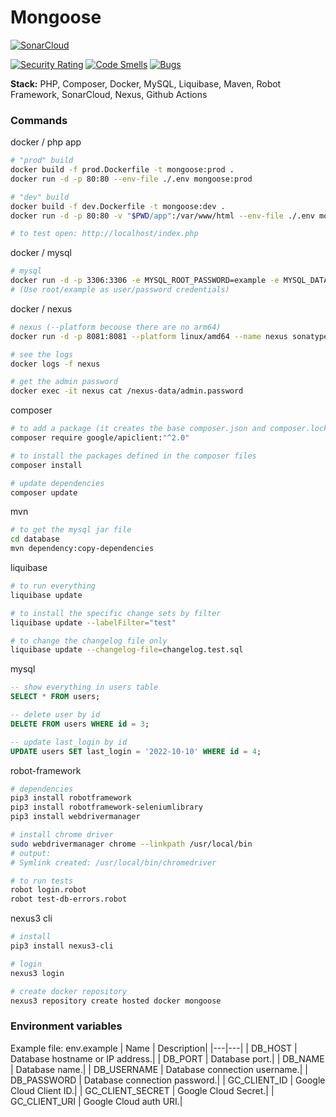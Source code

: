 # Mongoose

[![SonarCloud](https://sonarcloud.io/images/project_badges/sonarcloud-white.svg)](https://sonarcloud.io/summary/new_code?id=nagyzekkyandras_mongoose)

[![Security Rating](https://sonarcloud.io/api/project_badges/measure?project=nagyzekkyandras_mongoose&metric=security_rating)](https://sonarcloud.io/summary/new_code?id=nagyzekkyandras_mongoose)
[![Code Smells](https://sonarcloud.io/api/project_badges/measure?project=nagyzekkyandras_mongoose&metric=code_smells)](https://sonarcloud.io/summary/new_code?id=nagyzekkyandras_mongoose)
[![Bugs](https://sonarcloud.io/api/project_badges/measure?project=nagyzekkyandras_mongoose&metric=bugs)](https://sonarcloud.io/summary/new_code?id=nagyzekkyandras_mongoose)

**Stack:** PHP, Composer, Docker, MySQL, Liquibase, Maven, Robot Framework, SonarCloud, Nexus, Github Actions

### Commands
docker / php app
```sh
# "prod" build
docker build -f prod.Dockerfile -t mongoose:prod .
docker run -d -p 80:80 --env-file ./.env mongoose:prod

# "dev" build
docker build -f dev.Dockerfile -t mongoose:dev .
docker run -d -p 80:80 -v "$PWD/app":/var/www/html --env-file ./.env mongoose:dev

# to test open: http://localhost/index.php
```
docker / mysql
```sh
# mysql
docker run -d -p 3306:3306 -e MYSQL_ROOT_PASSWORD=example -e MYSQL_DATABASE=mongoose -e TZ=Europe/Budapest mysql:8
# (Use root/example as user/password credentials)
```
docker / nexus
```sh
# nexus (--platform becouse there are no arm64)
docker run -d -p 8081:8081 --platform linux/amd64 --name nexus sonatype/nexus3:3.45.0

# see the logs
docker logs -f nexus 

# get the admin password
docker exec -it nexus cat /nexus-data/admin.password
```

composer
```sh
# to add a package (it creates the base composer.json and composer.lock if not exsists)
composer require google/apiclient:"^2.0"

# to install the packages defined in the composer files
composer install

# update dependencies
composer update
```

mvn
```sh
# to get the mysql jar file
cd database
mvn dependency:copy-dependencies
```

liquibase
```sh
# to run everything
liquibase update

# to install the specific change sets by filter
liquibase update --labelFilter="test"

# to change the changelog file only
liquibase update --changelog-file=changelog.test.sql
```

mysql
```sql
-- show everything in users table
SELECT * FROM users;

-- delete user by id
DELETE FROM users WHERE id = 3;

-- update last_login by id
UPDATE users SET last_login = '2022-10-10' WHERE id = 4;
```

robot-framework
```sh
# dependencies
pip3 install robotframework
pip3 install robotframework-seleniumlibrary
pip3 install webdrivermanager

# install chrome driver
sudo webdrivermanager chrome --linkpath /usr/local/bin
# output:
# Symlink created: /usr/local/bin/chromedriver

# to run tests
robot login.robot
robot test-db-errors.robot
```

nexus3 cli
```sh
# install
pip3 install nexus3-cli

# login
nexus3 login

# create docker repository
nexus3 repository create hosted docker mongoose
```

### Environment variables
Example file: env.example
| Name | Description|
|---|---|
| DB_HOST | Database hostname or IP address.|
| DB_PORT | Database port.|
| DB_NAME | Database name.|
| DB_USERNAME | Database connection username.|
| DB_PASSWORD | Database connection password.|
| GC_CLIENT_ID | Google Cloud Client ID.|
| GC_CLIENT_SECRET | Google Cloud Secret.|
| GC_CLIENT_URI | Google Cloud auth URI.|